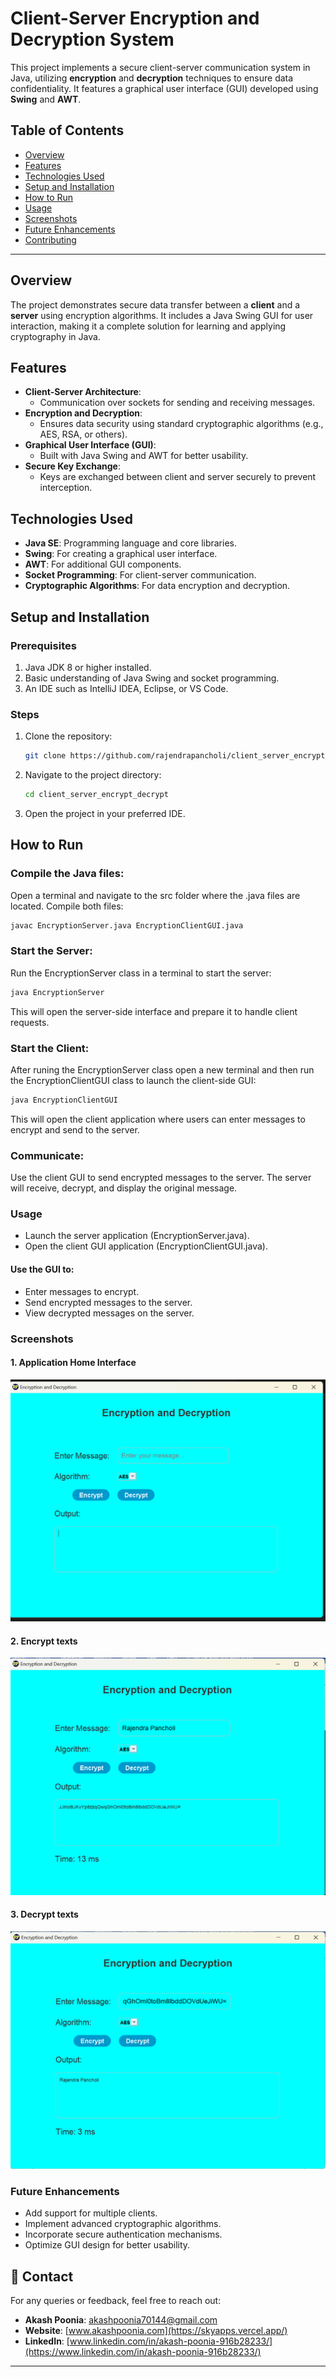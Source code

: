 # Client-Server Encryption and Decryption System

This project implements a secure client-server communication system in Java, utilizing **encryption** and **decryption** techniques to ensure data confidentiality. It features a graphical user interface (GUI) developed using **Swing** and **AWT**.

## Table of Contents

- [Overview](#overview)
- [Features](#features)
- [Technologies Used](#technologies-used)
- [Setup and Installation](#setup-and-installation)
- [How to Run](#how-to-run)
- [Usage](#usage)
- [Screenshots](#screenshots)
- [Future Enhancements](#future-enhancements)
- [Contributing](#contributing)

---

## Overview

The project demonstrates secure data transfer between a **client** and a **server** using encryption algorithms. It includes a Java Swing GUI for user interaction, making it a complete solution for learning and applying cryptography in Java.

## Features

- **Client-Server Architecture**:
  - Communication over sockets for sending and receiving messages.
- **Encryption and Decryption**:
  - Ensures data security using standard cryptographic algorithms (e.g., AES, RSA, or others).
- **Graphical User Interface (GUI)**:
  - Built with Java Swing and AWT for better usability.
- **Secure Key Exchange**:
  - Keys are exchanged between client and server securely to prevent interception.

## Technologies Used

- **Java SE**: Programming language and core libraries.
- **Swing**: For creating a graphical user interface.
- **AWT**: For additional GUI components.
- **Socket Programming**: For client-server communication.
- **Cryptographic Algorithms**: For data encryption and decryption.

## Setup and Installation

### Prerequisites

1. Java JDK 8 or higher installed.
2. Basic understanding of Java Swing and socket programming.
3. An IDE such as IntelliJ IDEA, Eclipse, or VS Code.

### Steps

1. Clone the repository:
   ```bash
   git clone https://github.com/rajendrapancholi/client_server_encrypt_decrypt.git
   ```
2. Navigate to the project directory:
   ```bash
   cd client_server_encrypt_decrypt
   ```
3. Open the project in your preferred IDE.

## How to Run

### Compile the Java files:

Open a terminal and navigate to the src folder where the .java files are located.
Compile both files:

```bash
javac EncryptionServer.java EncryptionClientGUI.java
```

### Start the Server:

Run the EncryptionServer class in a terminal to start the server:

```bash
java EncryptionServer
```

This will open the server-side interface and prepare it to handle client requests.

### Start the Client:

After runing the EncryptionServer class open a new terminal and then run the EncryptionClientGUI class to launch the client-side GUI:

```bash
java EncryptionClientGUI
```

This will open the client application where users can enter messages to encrypt and send to the server.

### Communicate:

Use the client GUI to send encrypted messages to the server.
The server will receive, decrypt, and display the original message.

### Usage

- Launch the server application (EncryptionServer.java).
- Open the client GUI application (EncryptionClientGUI.java).

#### Use the GUI to:

- Enter messages to encrypt.
- Send encrypted messages to the server.
- View decrypted messages on the server.

### Screenshots

#### 1. Application Home Interface

![Application Home Interface](home.png)

#### 2. Encrypt texts

![Application Home Interface](encrypt_text.png)

#### 3. Decrypt texts

![Application Home Interface](decrypt_text.png)

### Future Enhancements

- Add support for multiple clients.
- Implement advanced cryptographic algorithms.
- Incorporate secure authentication mechanisms.
- Optimize GUI design for better usability.

## 🤝 Contact

For any queries or feedback, feel free to reach out:

- **Akash Poonia**: [akashpoonia70144@gmail.com](mailto:akashpoonia70144@gmail.com)
- **Website**: [www.akashpoonia.com](https://skyapps.vercel.app/)
- **LinkedIn**: [www.linkedin.com/in/akash-poonia-916b28233/](https://www.linkedin.com/in/akash-poonia-916b28233/)

---